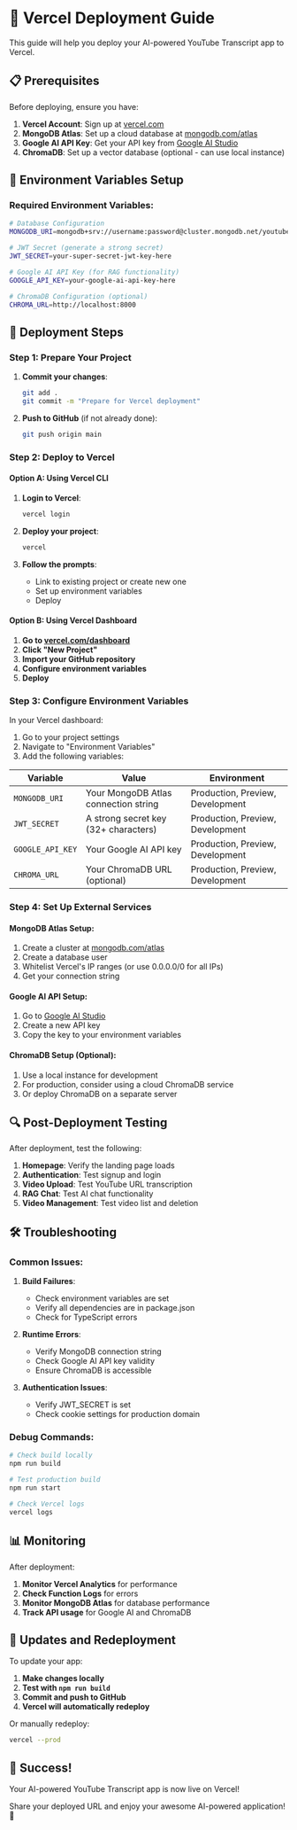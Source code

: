 # 🚀 Vercel Deployment Guide

This guide will help you deploy your AI-powered YouTube Transcript app to Vercel.

## 📋 Prerequisites

Before deploying, ensure you have:

1. **Vercel Account**: Sign up at [vercel.com](https://vercel.com)
2. **MongoDB Atlas**: Set up a cloud database at [mongodb.com/atlas](https://mongodb.com/atlas)
3. **Google AI API Key**: Get your API key from [Google AI Studio](https://aistudio.google.com)
4. **ChromaDB**: Set up a vector database (optional - can use local instance)

## 🔧 Environment Variables Setup

### Required Environment Variables:

```bash
# Database Configuration
MONGODB_URI=mongodb+srv://username:password@cluster.mongodb.net/youtube-transcript?retryWrites=true&w=majority

# JWT Secret (generate a strong secret)
JWT_SECRET=your-super-secret-jwt-key-here

# Google AI API Key (for RAG functionality)
GOOGLE_API_KEY=your-google-ai-api-key-here

# ChromaDB Configuration (optional)
CHROMA_URL=http://localhost:8000
```

## 🚀 Deployment Steps

### Step 1: Prepare Your Project

1. **Commit your changes**:

   ```bash
   git add .
   git commit -m "Prepare for Vercel deployment"
   ```

2. **Push to GitHub** (if not already done):
   ```bash
   git push origin main
   ```

### Step 2: Deploy to Vercel

#### Option A: Using Vercel CLI

1. **Login to Vercel**:

   ```bash
   vercel login
   ```

2. **Deploy your project**:

   ```bash
   vercel
   ```

3. **Follow the prompts**:
   - Link to existing project or create new one
   - Set up environment variables
   - Deploy

#### Option B: Using Vercel Dashboard

1. **Go to [vercel.com/dashboard](https://vercel.com/dashboard)**
2. **Click "New Project"**
3. **Import your GitHub repository**
4. **Configure environment variables**
5. **Deploy**

### Step 3: Configure Environment Variables

In your Vercel dashboard:

1. Go to your project settings
2. Navigate to "Environment Variables"
3. Add the following variables:

| Variable         | Value                                | Environment                      |
| ---------------- | ------------------------------------ | -------------------------------- |
| `MONGODB_URI`    | Your MongoDB Atlas connection string | Production, Preview, Development |
| `JWT_SECRET`     | A strong secret key (32+ characters) | Production, Preview, Development |
| `GOOGLE_API_KEY` | Your Google AI API key               | Production, Preview, Development |
| `CHROMA_URL`     | Your ChromaDB URL (optional)         | Production, Preview, Development |

### Step 4: Set Up External Services

#### MongoDB Atlas Setup:

1. Create a cluster at [mongodb.com/atlas](https://mongodb.com/atlas)
2. Create a database user
3. Whitelist Vercel's IP ranges (or use 0.0.0.0/0 for all IPs)
4. Get your connection string

#### Google AI API Setup:

1. Go to [Google AI Studio](https://aistudio.google.com)
2. Create a new API key
3. Copy the key to your environment variables

#### ChromaDB Setup (Optional):

1. Use a local instance for development
2. For production, consider using a cloud ChromaDB service
3. Or deploy ChromaDB on a separate server

## 🔍 Post-Deployment Testing

After deployment, test the following:

1. **Homepage**: Verify the landing page loads
2. **Authentication**: Test signup and login
3. **Video Upload**: Test YouTube URL transcription
4. **RAG Chat**: Test AI chat functionality
5. **Video Management**: Test video list and deletion

## 🛠️ Troubleshooting

### Common Issues:

1. **Build Failures**:

   - Check environment variables are set
   - Verify all dependencies are in package.json
   - Check for TypeScript errors

2. **Runtime Errors**:

   - Verify MongoDB connection string
   - Check Google AI API key validity
   - Ensure ChromaDB is accessible

3. **Authentication Issues**:
   - Verify JWT_SECRET is set
   - Check cookie settings for production domain

### Debug Commands:

```bash
# Check build locally
npm run build

# Test production build
npm run start

# Check Vercel logs
vercel logs
```

## 📊 Monitoring

After deployment:

1. **Monitor Vercel Analytics** for performance
2. **Check Function Logs** for errors
3. **Monitor MongoDB Atlas** for database performance
4. **Track API usage** for Google AI and ChromaDB

## 🔄 Updates and Redeployment

To update your app:

1. **Make changes locally**
2. **Test with `npm run build`**
3. **Commit and push to GitHub**
4. **Vercel will automatically redeploy**

Or manually redeploy:

```bash
vercel --prod
```

## 🎉 Success!

Your AI-powered YouTube Transcript app is now live on Vercel!

Share your deployed URL and enjoy your awesome AI-powered application! 🚀
